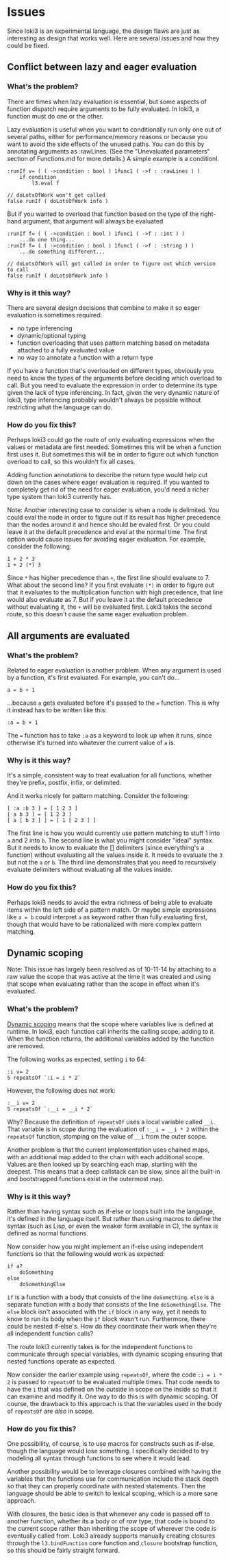 Issues
======

Since loki3 is an experimental language, the design flaws are just as interesting as design that works well.  Here are several issues and how they could be fixed.


Conflict between lazy and eager evaluation
------------------------------------------

### What's the problem?

There are times when lazy evaluation is essential, but some aspects of function dispatch require arguments to be fully evaluated.  In loki3, a function must do one or the other.

Lazy evaluation is useful when you want to conditionally run only one out of several paths, either for performance/memory reasons or because you want to avoid the side effects of the unused paths.  You can do this by annotating arguments as :rawLines.  (See the "Unevaluated parameters" section of Functions.md for more details.)  A simple example is a conditionl.

```
:runIf v= ( ( ->condition : bool ) 1func1 ( ->f : :rawLines ) )
    if condition
        l3.eval f

// doLotsOfWork won't get called
false runIf ( doLotsOfWork info )
```

But if you wanted to overload that function based on the type of the right-hand argument, that argument will always be evaluated

```
:runIf f= ( ( ->condition : bool ) 1func1 ( ->f : :int ) )
    ...do one thing...
:runIf f= ( ( ->condition : bool ) 1func1 ( ->f : :string ) )
    ...do something different...

// doLotsOfWork will get called in order to figure out which version to call
false runIf ( doLotsOfWork info )
```

### Why is it this way?

There are several design decisions that combine to make it so eager evaluation is sometimes required:

* no type inferencing
* dynamic/optional typing
* function overloading that uses pattern matching based on metadata attached to a fully evaluated value
* no way to annotate a function with a return type

If you have a function that's overloaded on different types, obviously you need to know the types of the arguments before deciding which overload to call.  But you need to evaluate the expression in order to determine its type given the lack of type inferencing.  In fact, given the very dynamic nature of loki3, type inferencing probably wouldn't always be possible without restricting what the language can do.

### How do you fix this?

Perhaps loki3 could go the route of only evaluating expressions when the values or metadata are first needed.  Sometimes this will be when a function first uses it.  But sometimes this will be in order to figure out which function overload to call, so this wouldn't fix all cases.

Adding function annotations to describe the return type would help cut down on the cases where eager evaluation is required.  If you wanted to completely get rid of the need for eager evaluation, you'd need a richer type system than loki3 currently has.

Note: Another interesting case to consider is when a node is delimited.  You could eval the node in order to figure out if its result has higher precedence than the nodes around it and hence should be evaled first.  Or you could leave it at the default precedence and eval at the normal time.  The first option would cause issues for avoiding eager evaluation.  For example, consider the following:

```
1 + 2 * 3
1 + 2 (*) 3
```

Since `*` has higher precedence than `+`, the first line should evaluate to 7.  What about the second line?  If you first evaluate `(*)` in order to figure out that it evaluates to the multiplication function with high precedence, that line would also evaluate as 7.  But if you leave it at the default precedence without evaluating it, the `+` will be evaluated first.  Loki3 takes the second route, so this doesn't cause the same eager evaluation problem.



All arguments are evaluated
-----------------------------

### What's the problem?

Related to eager evaluation is another problem.  When any argument is used by a function, it's first evaluated.  For example, you can't do...

```
a = b + 1
```

...because `a` gets evaluated before it's passed to the `=` function.  This is why it instead has to be written like this:

```
:a = b + 1
```

The `=` function has to take `:a` as a keyword to look up when it runs, since otherwise it's turned into whatever the current value of `a` is.


### Why is it this way?

It's a simple, consistent way to treat evaluation for all functions, whether they're prefix, postfix, infix, or delimited.

And it works nicely for pattern matching.  Consider the following:

```
[ :a :b 3 ] = [ 1 2 3 ]
[ a b 3 ] = [ 1 2 3 ]
[ a [ b 3 ] ] = [ 1 [ 2 3 ] ]
```

The first line is how you would currently use pattern matching to stuff 1 into `a` and 2 into `b`.  The second line is what you might consider "ideal" syntax.  But it needs to know to evaluate the [] delimiters (since everything's a function) without evaluating all the values inside it.  It needs to evaluate the `3` but not the `a` or `b`.  The third line demonstrates that you need to recursively evaluate delimiters without evaluating all the values inside.


### How do you fix this?

Perhaps loki3 needs to avoid the extra richness of being able to evaluate items within the left side of a pattern match.  Or maybe simple expressions like `a = b` could interpret `a` as keyword rather than fully evaluating first, though that would have to be rationalized with more complex pattern matching.


Dynamic scoping
----------------

Note: This issue has largely been resolved as of 10-11-14 by attaching to a raw value the scope that was active at the time it was created and using that scope when evaluating rather than the scope in effect when it's evaluated.

### What's the problem?

[Dynamic scoping](http://en.wikipedia.org/wiki/Scope_%28computer_science%29#Lexical_scope_vs._dynamic_scope) means that the scope where variables live is defined at runtime.  In loki3, each function call inherits the calling scope, adding to it.  When the function returns, the additional variables added by the function are removed.

The following works as expected, setting `i` to 64:

```
:i v= 2
5 repeatsOf `:i = i * 2`
```

However, the following does not work:

```
:__i v= 2
5 repeatsOf `:__i = __i * 2`
```

Why?  Because the definition of `repeatsOf` uses a local variable called `__i`.  That variable is in scope during the evaluation of `:__i = __i * 2` within the `repeatsOf` function, stomping on the value of `__i` from the outer scope.

Another problem is that the current implementation uses chained maps, with an additional map added to the chain with each additional scope.  Values are then looked up by searching each map, starting with the deepest.  This means that a deep callstack can be slow, since all the built-in and bootstrapped functions exist in the outermost map.


### Why is it this way?

Rather than having syntax such as if-else or loops built into the language, it's defined in the language itself.  But rather than using macros to define the syntax (such as Lisp, or even the weaker form available in C), the syntax is defined as normal functions.

Now consider how you might implement an if-else using independent functions so that the following would work as expected:

```
if a?
	doSomething
else
	doSomethingElse
```

`if` is a function with a body that consists of the line `doSomething`.  `else` is a separate function with a body that consists of the line `doSomethingElse`.  The `else` block isn't associated with the `if` block in any way, yet it needs to know to run its body when the `if` block wasn't run.  Furthermore, there could be nested if-else's.  How do they coordinate their work when they're all independent function calls?

The route loki3 currently takes is for the independent functions to communicate through special variables, with dynamic scoping ensuring that nested functions operate as expected.

Now consider the earlier example using `repeatsOf`, where the code `:i = i * 2` is passed to `repeatsOf` to be evaluated multiple times.  That code needs to have the `i` that was defined on the outside in scope on the inside so that it can examine and modify it.  One way to do this is with dynamic scoping.  Of course, the drawback to this approach is that the variables used in the body of `repeatsOf` are *also* in scope.


### How do you fix this?

One possibility, of course, is to use macros for constructs such as if-else, though the language would lose something.  I specifically decided to try modeling all syntax through functions to see where it would lead.

Another possibility would be to leverage closures combined with having the variables that the functions use for communication include the stack depth so that they can properly coordinate with nested statements.  Then the language should be able to switch to lexical scoping, which is a more sane approach.

With closures, the basic idea is that whenever any code is passed off to another function, whether its a body or of *raw* type, that code is bound to the current scope rather than inheriting the scope of wherever the code is eventually called from.  Loki3 already supports manually creating closures through the `l3.bindFunction` core function and `closure` bootstrap function, so this should be fairly straight forward.
